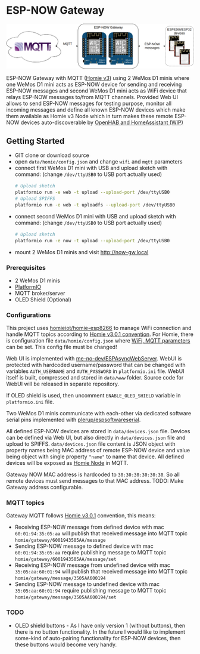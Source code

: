 # ESP-NOW Gateway

![logo]

ESP-NOW Gateway with MQTT ([Homie v3][homie]) using 2 WeMos D1 minis where one WeMos D1 mini acts
as ESP-NOW device for sending and receiving ESP-NOW messages and second WeMos D1 mini acts as WiFi device that relays
ESP-NOW messages to/from MQTT channels. Provided Web UI allows to send ESP-NOW messages for testing purpose, monitor all
incoming messages and define all known ESP-NOW devices which make them available as Homie v3 Node which in turn makes
these remote ESP-NOW devices auto-discoverable by
[OpenHAB and HomeAssistant (WIP)][OpenHAB-homie]

## Getting Started

- GIT clone or download source
- open `data/homie/config.json` and change `wifi` and `mqtt` parameters
- connect first WeMos D1 mini with USB and upload sketch with command: (change `/dev/ttyUSB0` to USB port actually used)
  ```bash
  # Upload sketch
  platformio run -e web -t upload --upload-port /dev/ttyUSB0
  # Upload SPIFFS
  platformio run -e web -t uploadfs --upload-port /dev/ttyUSB0
  ```
- connect second WeMos D1 mini with USB and upload sketch with command: (change `/dev/ttyUSB0` to USB port actually used)
  ```bash
  # Upload sketch
  platformio run -e now -t upload --upload-port /dev/ttyUSB0
  ```
- mount 2 WeMos D1 minis and visit <http://now-gw.local>

### Prerequisites

- 2 WeMos D1 minis
- [PlatformIO][PIO-install]
- MQTT broker/server
- OLED Shield (Optional)

### Configurations

This project uses [homieiot/homie-esp8266][Homie-esp] to manage WiFi connection and handle MQTT topics according to
[Homie v3.0.1 convention][Homie-spec]. For Homie, there is configuration file `data/homie/config.json` where
[WiFi, MQTT parameters][Homie-esp-config] can be set. This config file must be changed!

Web UI is implemented with [me-no-dev/ESPAsyncWebServer][ESPAsyncWebServer]. WebUI is protected with hardcoded
username/password that can be changed with variables `AUTH_USERNAME` and `AUTH_PASSWORD` in `platformio.ini` file.
WebUI itself is built, compressed and stored in `data/www` folder. Source code for WebUI will be released in separate
repository.

If OLED shield is used, then uncomment `ENABLE_OLED_SHIELD` variable in `platformio.ini` file.

Two WeMos D1 minis communicate with each-other via dedicated software serial pins implemented with
[plerup/espsoftwareserial][espsoftwareserial].

All defined ESP-NOW devices are stored in `data/devices.json` file. Devices can be defined via Web UI, but also directly
in `data/devices.json` file and upload to SPIFFS. `data/devices.json` file content is JSON object with property names
being MAC address of remote ESP-NOW device and value being object with single property `"name"` to name that device. All
defined devices will be exposed as [Homie Node][homie-node] in MQTT.

Gateway NOW MAC address is hardcoded to `30:30:30:30:30:30`. So all remote devices must send messages to that MAC
address. TODO: Make Gateway address configurable.

### MQTT topics

Gateway MQTT follows [Homie v3.0.1][Homie] convention, this means:

- Receiving ESP-NOW message from defined device with mac `60:01:94:35:05:aa` will publish that received message into
MQTT topic `homie/gateway/6001943505AA/message`
- Sending ESP-NOW message to defined device with mac `60:01:94:35:05:aa` require publishing message to MQTT topic
`homie/gateway/6001943505AA/message/set`
- Receiving ESP-NOW message from undefined device with mac `35:05:aa:60:01:94` will publish that received message into
MQTT topic `homie/gateway/message/3505AA600194`
- Sending ESP-NOW message to undefined device with mac `35:05:aa:60:01:94` require publishing message to MQTT topic
`homie/gateway/message/3505AA600194/set`

[Homie]: https://homieiot.github.io/
[OpenHAB-homie]: https://homieiot.github.io/implementations/#home-automation
[PIO-install]: https://platformio.org/install/cli
[Homie-esp]: https://github.com/homieiot/homie-esp8266/tree/develop-v3
[Homie-spec]: https://homieiot.github.io/specification/
[Homie-esp-config]: https://homieiot.github.io/homie-esp8266/docs/develop-v3/configuration/json-configuration-file/
[ESPAsyncWebServer]: https://github.com/me-no-dev/ESPAsyncWebServer
[espsoftwareserial]: https://github.com/plerup/espsoftwareserial
[homie-node]: https://github.com/homieiot/convention/blob/develop/convention.md#nodes
[logo]: image.png

### TODO

- OLED shield buttons - As I have only version 1 (without buttons), then there is no button functionality. In the future
I would like to implement some-kind of auto-pairing functionality for ESP-NOW devices, then these buttons would become
very handy.

